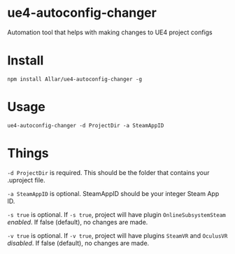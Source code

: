 # ue4-autoconfig-changer

Automation tool that helps with making changes to UE4 project configs

# Install

`npm install Allar/ue4-autoconfig-changer -g`

# Usage

`ue4-autoconfig-changer -d ProjectDir -a SteamAppID`

# Things

`-d ProjectDir` is required. This should be the folder that contains your .uproject file.

`-a SteamAppID` is optional. SteamAppID should be your integer Steam App ID.

`-s true` is optional. If `-s true`, project will have plugin `OnlineSubsystemSteam` *enabled*. If false (default), no changes are made.

`-v true` is optional. If `-v true`, project will have plugins `SteamVR` and `OculusVR` *disabled*. If false (default), no changes are made.